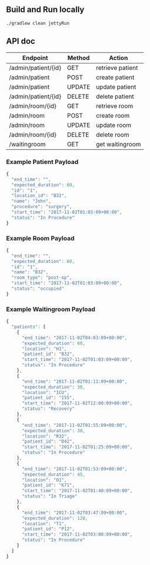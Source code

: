 ## Build and Run locally
``` unix
./gradlew clean jettyRun
```
## API doc

| Endpoint            | Method | Action           |
|---------------------|--------|------------------|
| /admin/patient/{id} | GET    | retrieve patient |
| /admin/patient      | POST   | create patient   |
| /admin/patient      | UPDATE | update patient   |
| /admin/patient/{id} | DELETE | delete patient   |
| /admin/room/{id} | GET    | retrieve room |
| /admin/room      | POST   | create room   |
| /admin/room      | UPDATE | update room   |
| /admin/room/{id} | DELETE | delete room   |
| /waitingroom     | GET    | get waitingroom |


### Example Patient Payload
``` javascript
{
  "end_time": "",
  "expected_duration": 60,
  "id": "1",
  "location_id": "B32",
  "name": "John",
  "procedure": "surgery",
  "start_time": "2017-11-02T01:03:09+00:00",
  "status": "In Procedure"
}
```

### Example Room Payload
``` javascript
{
  "end_time": "",
  "expected_duration": 60,
  "id": "1",
  "name": "B32",
  "room_type": "post-op",
  "start_time": "2017-11-02T01:03:09+00:00",
  "status": "occupied"
}
```

### Example Waitingroom Payload
```javascript
{
  "patients": [
    {
      "end_time": "2017-11-02T04:03:09+00:00",
      "expected_duration": 60,
      "location": "H1",
      "patient_id": "B32",
      "start_time": "2017-11-02T01:03:09+00:00",
      "status": "In Procedure"
    },
    {
      "end_time": "2017-11-02T01:11:09+00:00",
      "expected_duration": 30,
      "location": "ICU",
      "patient_id": "I55",
      "start_time": "2017-11-02T12:00:09+00:00",
      "status": "Recovery"
    },
    {
      "end_time": "2017-11-02T01:55:09+00:00",
      "expected_duration": 30,
      "location": "R32",
      "patient_id": "D42",
      "start_time": "2017-11-02T01:25:09+00:00",
      "status": "In Procedure"
    },
    {
      "end_time": "2017-11-02T01:53:09+00:00",
      "expected_duration": 45,
      "location": "O1",
      "patient_id": "K71",
      "start_time": "2017-11-02T01:40:09+00:00",
      "status": "In Triage"
    },
    {
      "end_time": "2017-11-02T03:47:09+00:00",
      "expected_duration": 120,
      "location": "T1",
      "patient_id": "P12",
      "start_time": "2017-11-02T03:00:09+00:00",
      "status": "In Procedure"
    }
  ]
}
```


